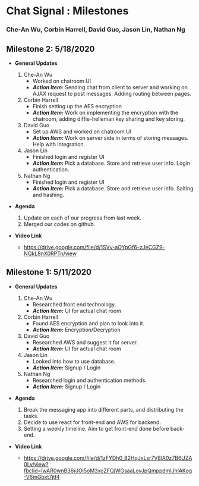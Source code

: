# Chat Signal : Milestones
### Che-An Wu, Corbin Harrell, David Guo, Jason Lin, Nathan Ng

## Milestone 2: 5/18/2020
- **General Updates**
    1. Che-An Wu
        - Worked on chatroom UI
        - ***Action Item:*** Sending chat from client to server and working on AJAX request to post messages. Adding routing between pages.
    2. Corbin Harrell
        - Finish setting up the AES encryption
        - ***Action Item:*** Work on implementing the encryption with the chatroom, adding diffie-helleman key sharing and key storing.
    3. David Guo
        - Set up AWS and worked on chatroom UI
        - ***Action Item:*** Work on server side in terms of storing messages. Help with integration.
    4. Jason Lin
        - Finished login and register UI
        - ***Action Item:*** Pick a database. Store and retrieve user info. Login authentication.
    5. Nathan Ng
        - Finished login and register UI
        - ***Action Item:*** Pick a database. Store and retrieve user info. Salting and hashing.

- **Agenda**
    1. Update on each of our progress from last week.
    2. Merged our codes on github.

- **Video Link**
    - https://drive.google.com/file/d/1SVv-aOYpGf6-zJeCGZ9-NQkL8nX0RPTn/view

## Milestone 1: 5/11/2020
- **General Updates**
    1. Che-An Wu
        - Researched front end technology.
        - ***Action Item:*** UI for actual chat room
    2. Corbin Harrell
        - Found AES encryption and plan to look into it.
        - ***Action Item:*** Encryption/Decryption
    3. David Guo
        - Researched AWS and suggest it for server.
        - ***Action Item:*** UI for actual chat room
    4. Jason Lin
        - Looked into how to use database.
        - ***Action Item:*** Signup / Login
    5. Nathan Ng
        - Researched login and authentication methods.
        - ***Action Item:*** Signup / Login

- **Agenda**
    1. Break the messaging app into different parts, and distributing the tasks.
    2. Decide to use react for front-end and AWS for backend.
    3. Setting a weekly timeline. Aim to get front-end done before back-end.

- **Video Link**
    - https://drive.google.com/file/d/1zFYDh0_82HqJxLsr7V8lA0z7B6UZA0Lv/view?fbclid=IwAR0wnB36rJOl5oM3xoZFQjWGsaaLovJpQmppdmlJhIAKog-V6mGbxt7jtf4